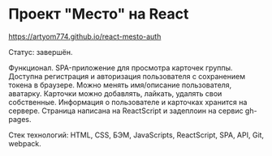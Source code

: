 # **Проект "Место" на React**

https://artyom774.github.io/react-mesto-auth

Статус: завершён.

Функционал. SPA-приложение для просмотра карточек группы. Доступна регистрация и авторизация пользователя с сохранением токена в браузере. Можно менять имя/описание пользователя, аватарку. Карточки можно добавлять, лайкать, удалять свои собственные. Информация о пользователе и карточках хранится на сервере. Страница написана на ReactScript и задеплоин на сервис gh-pages.

Стек технологий: HTML, CSS, БЭМ, JavaScripts, ReactScript, SPA, API, Git, webpack.